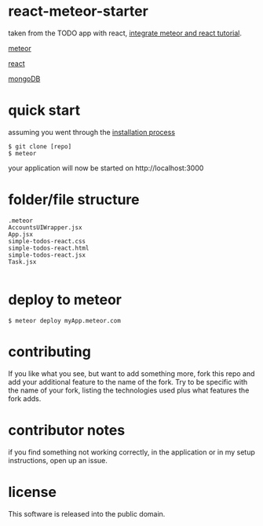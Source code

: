 # react-meteor-starter

taken from the TODO app with react, [integrate meteor and react tutorial](https://www.meteor.com/tutorials/react/creating-an-app).  

[meteor](https://www.meteor.com)

[react](https://facebook.github.io/react/)

[mongoDB](https://www.mongodb.org/)


# quick start

assuming you went through the [installation process](https://www.meteor.com/install)

```
$ git clone [repo]
$ meteor
```

your application will now be started on http://localhost:3000


# folder/file structure

``` 
.meteor
AccountsUIWrapper.jsx
App.jsx	
simple-todos-react.css
simple-todos-react.html
simple-todos-react.jsx
Task.jsx
    
```

# deploy to meteor

```
$ meteor deploy myApp.meteor.com
```



# contributing

If you like what you see, but want to add something more, fork this repo and add
your additional feature to the name of the fork. Try to be specific with the
name of your fork, listing the technologies used plus what features the fork
adds.

# contributor notes

if you find something not working correctly, in the application or in my setup instructions, open up an issue.


# license

This software is released into the public domain.
